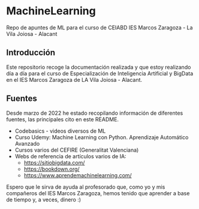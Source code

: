 # MachineLearning
Repo de apuntes de ML para el curso de CEIABD IES Marcos Zaragoza - La Vila Joiosa - Alacant

## Introducción
Este repositorio recoge la documentación realizada y que estoy realizando día a día para el curso de Especialización de Inteligencia Artificial y BigData en el IES Marcos Zaragoza de LA Vila Joiosa - Alacant.
## Fuentes
Desde marzo de 2022 he estado recopilando información de diferentes fuentes, las principales cito en este README.
- Codebasics - videos diversos de ML 
- Curso Udemy: Machine Learning con Python. Aprendizaje Automático Avanzado
- Cursos varios del CEFIRE (Generalitat Valenciana)
- Webs de referencia de artículos varios de IA:
  * https://sitiobigdata.com/
  * https://bookdown.org/
  * https://www.aprendemachinelearning.com/
 
Espero que le sirva de ayuda al profesorado que, como yo y mis compañeros del IES Marcos Zaragoza, hemos tenido que aprender a base de tiempo y, a veces, dinero :)


